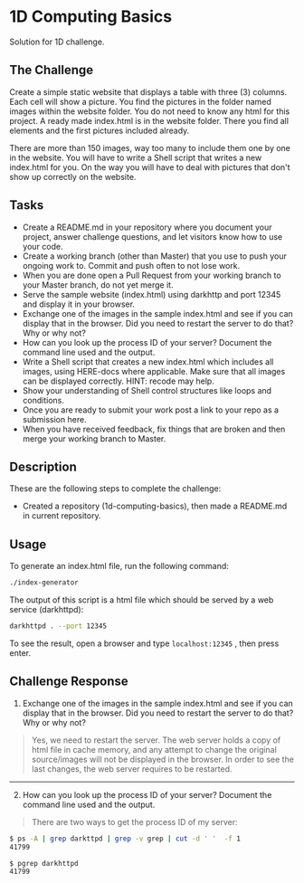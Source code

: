 # 1D Computing Basics

Solution for 1D challenge.

## The Challenge

Create a simple static website that displays a table with three (3) columns. Each cell will show a picture. You find the pictures in the folder named images within the website folder.
You do not need to know any html for this project. A ready made index.html is in the website folder. There you find all elements and the first pictures included already.

There are more than 150 images, way too many to include them one by one in the website. You will have to write a Shell script that writes a new index.html for you. On the way you will have to deal with pictures that don't show up correctly on the website. 

## Tasks
* Create a README.md in your repository where you document your project, answer challenge questions, and let visitors know how to use your code.
* Create a working branch (other than Master) that you use to push your ongoing work to. Commit and push often to not lose work.
* When you are done open a Pull Request from your working branch to your Master branch, do not yet merge it.
* Serve the sample website (index.html) using darkhttp and port 12345 and display it in your browser.
* Exchange one of the images in the sample index.html and see if you can display that in the browser. Did you need to restart the server to do that? Why or why not? 
* How can you look up the process ID of your server? Document the command line used and the output.
* Write a Shell script that creates a new index.html which includes all images, using HERE-docs where applicable. Make sure that all images can be displayed correctly. HINT: recode may help.
* Show your understanding of Shell control structures like loops and conditions.
* Once you are ready to submit your work post a link to your repo as a submission here.
* When you have received feedback, fix things that are broken and then merge your working branch to Master.

## Description
These are the following steps to complete the challenge:

* Created a repository (1d-computing-basics), then made a README.md in current repository. 

## Usage

To generate an index.html file, run the following command:

```sh
./index-generator
```

The output of this script is a html file which should be served by a web service (darkhttpd):

```sh
darkhttpd . --port 12345
```

To see the result, open a browser and type `localhost:12345` , then press enter.

## Challenge Response

1. Exchange one of the images in the sample index.html and see if you can display that in the browser. Did you need to restart the server to do that? Why or why not? 
> Yes, we need to restart the server. The web server holds a copy of html file in cache memory, and any attempt to change the original source/images will not be displayed in the browser. In order to see the last changes, the web server requires to be restarted. 
---
2. How can you look up the process ID of your server? Document the command line used and the output.
> There are two ways to get the process ID of my server:
```sh
$ ps -A | grep darkttpd | grep -v grep | cut -d ' '  -f 1
41799

$ pgrep darkhttpd
41799
```

